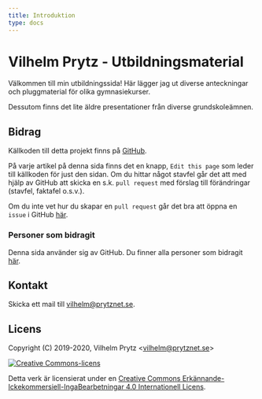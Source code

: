 ```yaml
---
title: Introduktion
type: docs
---
```


# Vilhelm Prytz - Utbildningsmaterial

Välkommen till min utbildningssida! Här lägger jag ut diverse anteckningar och pluggmaterial för olika gymnasiekurser.

Dessutom finns det lite äldre presentationer från diverse grundskoleämnen.

## Bidrag

Källkoden till detta projekt finns på [GitHub](https://github.com/VilhelmPrytz/utbildningsmaterial).

På varje artikel på denna sida finns det en knapp, `Edit this page` som leder till källkoden för just den sidan. Om du hittar något stavfel går det att med hjälp av GitHub att skicka en s.k. `pull request` med förslag till förändringar (stavfel, faktafel o.s.v.).

Om du inte vet hur du skapar en `pull request` går det bra att öppna en `issue` i GitHub [här](https://github.com/VilhelmPrytz/utbildningsmaterial/issues).

### Personer som bidragit

Denna sida använder sig av GitHub. Du finner alla personer som bidragit [här](https://github.com/VilhelmPrytz/utbildningsmaterial/graphs/contributors).

## Kontakt

Skicka ett mail till [vilhelm@prytznet.se](mailto:vilhelm@prytznet.se).

## Licens

Copyright (C) 2019-2020, Vilhelm Prytz <[vilhelm@prytznet.se](mailto:vilhelm@prytznet.se)>

[![Creative Commons-licens](https://i.creativecommons.org/l/by-nc-nd/4.0/88x31.png)](http://creativecommons.org/licenses/by-nc-nd/4.0/)

Detta verk är licensierat under en [Creative Commons Erkännande-Ickekommersiell-IngaBearbetningar 4.0 Internationell Licens](http://creativecommons.org/licenses/by-nc-nd/4.0/).
